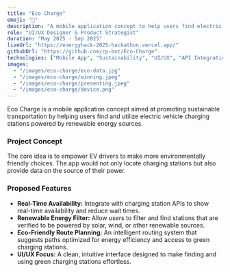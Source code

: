 ```yaml
---
title: "Eco Charge"
emoji: "🔋"
description: "A mobile application concept to help users find electric vehicle charging stations powered by renewable energy sources, promoting sustainable transportation."
role: "UI/UX Designer & Product Strategist"
duration: "May 2025 - Sep 2025"
liveUrl: "https://energyhack-2025-hackathon.vercel.app/"
githubUrl: "https://github.com/rp-bot/Eco-Charge"
technologies: ["Mobile App", "Sustainability", "UI/UX", "API Integration"]
images:
  - "/images/eco-charge/eco-data.jpg"
  - "/images/eco-charge/winning.jpeg"
  - "/images/eco-charge/presenting.jpeg"
  - "/images/eco-charge/device.png"
---
```


Eco Charge is a mobile application concept aimed at promoting sustainable transportation by helping users find and utilize electric vehicle charging stations powered by renewable energy sources.

### Project Concept

The core idea is to empower EV drivers to make more environmentally friendly choices. The app would not only locate charging stations but also provide data on the source of their power.

### Proposed Features

- **Real-Time Availability:** Integrate with charging station APIs to show real-time availability and reduce wait times.
- **Renewable Energy Filter:** Allow users to filter and find stations that are verified to be powered by solar, wind, or other renewable sources.
- **Eco-Friendly Route Planning:** An intelligent routing system that suggests paths optimized for energy efficiency and access to green charging stations.
- **UI/UX Focus:** A clean, intuitive interface designed to make finding and using green charging stations effortless.
